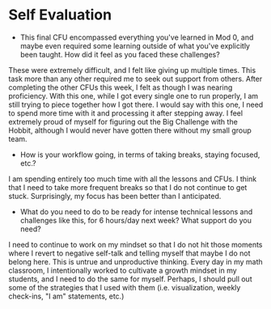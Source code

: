 # Self Evaluation

- This final CFU encompassed everything you've learned in Mod 0, and maybe even required some learning outside of what you've explicitly been taught. How did it feel as you faced these challenges?

These were extremely difficult, and I felt like giving up multiple times. This task more than any other required me to seek out support from others. After completing the other CFUs this week, I felt as though I was nearing proficiency. With this one, while I got every single one to run properly, I am still trying to piece together how I got there. I would say with this one, I need to spend more time with it and processing it after stepping away. I feel extremely proud of myself for figuring out the Big Challenge with the Hobbit, although I would never have gotten there without my small group team.

- How is your workflow going, in terms of taking breaks, staying focused, etc.?

I am spending entirely too much time with all the lessons and CFUs. I think that I need to take more frequent breaks so that I do not continue to get stuck. Surprisingly, my focus has been better than I anticipated.

- What do you need to do to be ready for intense technical lessons and challenges like this, for 6 hours/day next week? What support do you need?

I need to continue to work on my mindset so that I do not hit those moments where I revert to negative self-talk and telling myself that maybe I do not belong here. This is untrue and unproductive thinking. Every day in my math classroom, I intentionally worked to cultivate a growth mindset in my students, and I need to do the same for myself. Perhaps, I should pull out some of the strategies that I used with them (i.e. visualization, weekly check-ins, "I am" statements, etc.)
